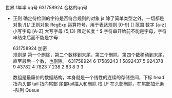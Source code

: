 世界 1年半 qq号 
631758924 合格的qq号
- 正则
    确定待检测的字符是否符合规则的对象
    js 除了简单类型之外，一切都是对象
    /[]/ 正则对象 RegExp
    运算符号，用于表达规则 [0-9] 
    [] 范围 数字
    [a-z] 小写字母
    [A-Z] 大写字母
    {5,13} 限定长度
    ^ $ 字符串开始前不能是字母，字符串结束后面不能是字母

    631758924  加密  
    规则是  第一个删除，第二个数移到末尾，第三个删除，第四个数移动到末尾，直至最后一个数，也删除。
    631758924   6 
    17589243    1
    5892437     5
    924378      9
    43782       4
    7823        7
    238         2
    83          8
    3           3

    数组是最廉价的数据结构，本身就是一个线性的连续的存储空间，下标 
    head 指向头部 tail 指向尾部
    尾部tail插入和删除 栈 LF
    在头部删除，在尾部加元素  -队列  Queue